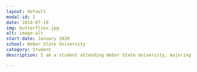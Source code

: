 ```yaml
---
layout: default
modal-id: 1
date: 2014-07-18
img: butterflies.jpg
alt: image-alt
start-date: January 2020
school: Weber State University
category: Student
description: I am a student attending Weber State University, majoring in Computer Science, and minoring in Psychology. I have been attending this school since Spring 2020 and hope to graduate in Fall of 2024. After Weber State, I hope to go forward in my learning and attend the University of Utah to obtain a professional doctorate in Law. 

---
```


